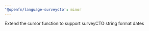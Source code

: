 ```yaml
---
'@openfn/language-surveycto': minor
---
```


Extend the cursor function to support surveyCTO string format dates
